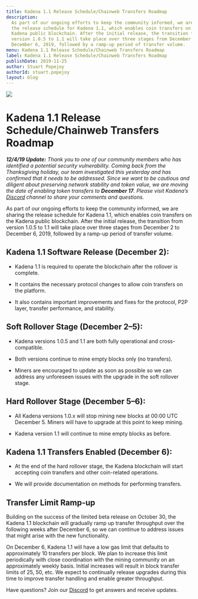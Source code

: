 ```yaml
---
title: Kadena 1.1 Release Schedule/Chainweb Transfers Roadmap
description:
  As part of our ongoing efforts to keep the community informed, we are sharing
  the release schedule for Kadena 1.1, which enables coin transfers on the
  Kadena public blockchain. After the initial release, the transition from
  version 1.0.5 to 1.1 will take place over three stages from December 2 to
  December 6, 2019, followed by a ramp-up period of transfer volume.
menu: Kadena 1.1 Release Schedule/Chainweb Transfers Roadmap
label: Kadena 1.1 Release Schedule/Chainweb Transfers Roadmap
publishDate: 2019-11-25
author: Stuart Popejoy
authorId: stuart.popejoy
layout: blog
---
```


![](/assets/blog/2019/1_kpy5UKorBY2Kp6bf8MYL4g.webp)

# Kadena 1.1 Release Schedule/Chainweb Transfers Roadmap

_**12/4/19 Update:** Thank you to one of our community members who has
identified a potential security vulnerability. Coming back from the Thanksgiving
holiday, our team investigated this yesterday and has confirmed that it needs to
be addressed. Since we want to be cautious and diligent about preserving network
stability and token value, we are moving the date of enabling token transfers to
**December 17**. Please visit Kadena’s
[Discord](https://discordapp.com/invite/bsUcWmX?source=post_page---------------------------)
channel to share your comments and questions._

As part of our ongoing efforts to keep the community informed, we are sharing
the release schedule for Kadena 1.1, which enables coin transfers on the Kadena
public blockchain. After the initial release, the transition from version 1.0.5
to 1.1 will take place over three stages from December 2 to December 6, 2019,
followed by a ramp-up period of transfer volume.

## Kadena 1.1 Software Release (December 2):

- Kadena 1.1 is required to operate the blockchain after the rollover is
  complete.

- It contains the necessary protocol changes to allow coin transfers on the
  platform.

- It also contains important improvements and fixes for the protocol, P2P layer,
  transfer performance, and stability.

## Soft Rollover Stage (December 2–5):

- Kadena versions 1.0.5 and 1.1 are both fully operational and cross-compatible.

- Both versions continue to mine empty blocks only (no transfers).

- Miners are encouraged to update as soon as possible so we can address any
  unforeseen issues with the upgrade in the soft rollover stage.

## Hard Rollover Stage (December 5–6):

- All Kadena versions 1.0.x will stop mining new blocks at 00:00 UTC December 5.
  Miners will have to upgrade at this point to keep mining.

- Kadena version 1.1 will continue to mine empty blocks as before.

## Kadena 1.1 Transfers Enabled (December 6):

- At the end of the hard rollover stage, the Kadena blockchain will start
  accepting coin transfers and other coin-related operations.

- We will provide documentation on methods for performing transfers.

## Transfer Limit Ramp-up

Building on the success of the limited beta release on October 30, the Kadena
1.1 blockchain will gradually ramp up transfer throughput over the following
weeks after December 6, so we can continue to address issues that might arise
with the new functionality.

On December 6, Kadena 1.1 will have a low gas limit that defaults to
approximately 10 transfers per block. We plan to increase this limit
periodically with close coordination with the mining community on an
approximately weekly basis. Initial increases will result in block transfer
limits of 25, 50, etc. We expect to continually release upgrades during this
time to improve transfer handling and enable greater throughput.

Have questions? Join our [Discord](http://discord.io/kadena) to get answers and
receive updates.
